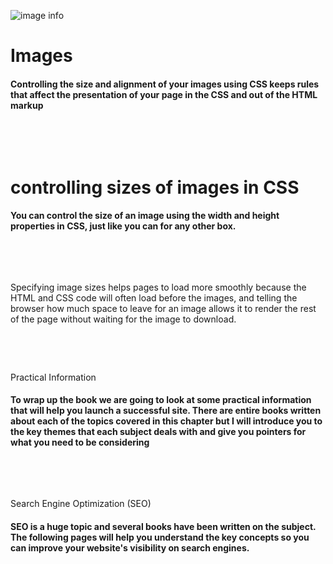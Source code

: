 ![image info](https://upload.wikimedia.org/wikipedia/commons/thumb/2/28/Information.svg/1200px-Information.svg.png)

# Images 
#### Controlling the size and alignment of your images using CSS keeps rules that affect the presentation of your page in the CSS and out of the HTML markup
<p>&nbsp;</p>
<p>&nbsp;</p>

# controlling sizes of images in CSS
#### You can control the size of an image using the width and height properties in CSS, just like you can for any other box. 
<p>&nbsp;</p>
<p>&nbsp;</p

#### Specifying image sizes helps pages to load more smoothly because the HTML and CSS code will often load before the images, and telling the browser how much space to leave for an image allows it to render the rest of the page without waiting for the image to download.
<p>&nbsp;</p>
<p>&nbsp;</p

# Practical Information

#### To wrap up the book we are going to look at some practical information that will help you launch a successful site. There are entire books written about each of the topics covered in this chapter but I will introduce you to the key themes that each subject deals with and give you pointers for what you need to be considering
<p>&nbsp;</p>
<p>&nbsp;</p

# Search Engine Optimization (SEO)
#### SEO is a huge topic and several books have been written on the subject. The following pages will help you understand the key concepts so you can improve your website's visibility on search engines.